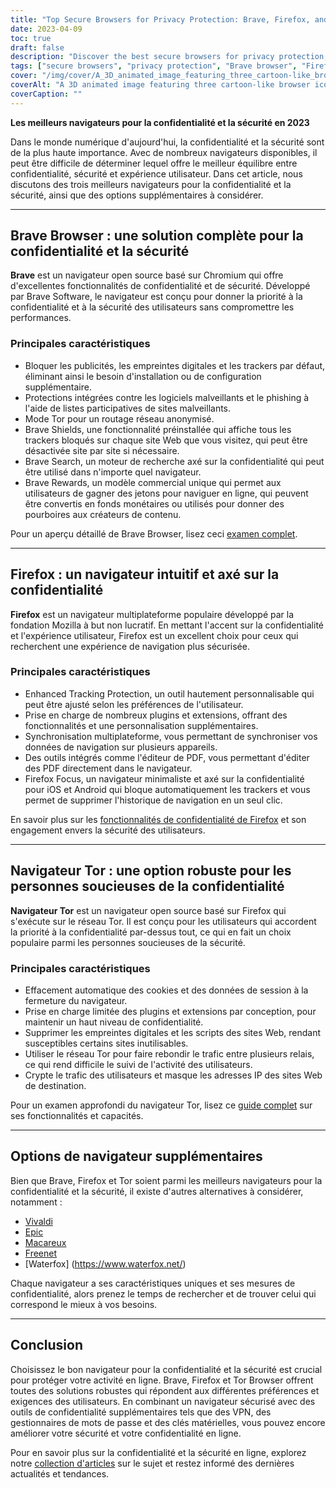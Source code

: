 ```yaml
---
title: "Top Secure Browsers for Privacy Protection: Brave, Firefox, and Tor"
date: 2023-04-09
toc: true
draft: false
description: "Discover the best secure browsers for privacy protection, featuring Brave, Firefox, and Tor, and learn about their features and benefits."
tags: ["secure browsers", "privacy protection", "Brave browser", "Firefox", "Tor", "online security", "internet privacy", "browser features", "ad-blocking", "tracking protection", "open-source", "cross-platform", "Firefox Focus", "Tor Network", "alternative browsers", "Vivaldi", "Epic", "Puffin", "Waterfox"]
cover: "/img/cover/A_3D_animated_image_featuring_three_cartoon-like_browser.png"
coverAlt: "A 3D animated image featuring three cartoon-like browser icons, Brave, Firefox, and Tor, surrounded by a shield symbolizing privacy protection, with a padlock on top."
coverCaption: ""
---
```


 **Les meilleurs navigateurs pour la confidentialité et la sécurité en 2023**  Dans le monde numérique d'aujourd'hui, la confidentialité et la sécurité sont de la plus haute importance. Avec de nombreux navigateurs disponibles, il peut être difficile de déterminer lequel offre le meilleur équilibre entre confidentialité, sécurité et expérience utilisateur. Dans cet article, nous discutons des trois meilleurs navigateurs pour la confidentialité et la sécurité, ainsi que des options supplémentaires à considérer.  ______  ## Brave Browser : une solution complète pour la confidentialité et la sécurité  **Brave** est un navigateur open source basé sur Chromium qui offre d'excellentes fonctionnalités de confidentialité et de sécurité. Développé par Brave Software, le navigateur est conçu pour donner la priorité à la confidentialité et à la sécurité des utilisateurs sans compromettre les performances.  ### Principales caractéristiques  - Bloquer les publicités, les empreintes digitales et les trackers par défaut, éliminant ainsi le besoin d'installation ou de configuration supplémentaire. - Protections intégrées contre les logiciels malveillants et le phishing à l'aide de listes participatives de sites malveillants. - Mode Tor pour un routage réseau anonymisé. - Brave Shields, une fonctionnalité préinstallée qui affiche tous les trackers bloqués sur chaque site Web que vous visitez, qui peut être désactivée site par site si nécessaire. - Brave Search, un moteur de recherche axé sur la confidentialité qui peut être utilisé dans n'importe quel navigateur. - Brave Rewards, un modèle commercial unique qui permet aux utilisateurs de gagner des jetons pour naviguer en ligne, qui peuvent être convertis en fonds monétaires ou utilisés pour donner des pourboires aux créateurs de contenu.  Pour un aperçu détaillé de Brave Browser, lisez ceci [examen complet](https://zapier.com/blog/brave-browser-review/).  ______  ## Firefox : un navigateur intuitif et axé sur la confidentialité  **Firefox** est un navigateur multiplateforme populaire développé par la fondation Mozilla à but non lucratif. En mettant l'accent sur la confidentialité et l'expérience utilisateur, Firefox est un excellent choix pour ceux qui recherchent une expérience de navigation plus sécurisée.  ### Principales caractéristiques  - Enhanced Tracking Protection, un outil hautement personnalisable qui peut être ajusté selon les préférences de l'utilisateur. - Prise en charge de nombreux plugins et extensions, offrant des fonctionnalités et une personnalisation supplémentaires. - Synchronisation multiplateforme, vous permettant de synchroniser vos données de navigation sur plusieurs appareils. - Des outils intégrés comme l'éditeur de PDF, vous permettant d'éditer des PDF directement dans le navigateur. - Firefox Focus, un navigateur minimaliste et axé sur la confidentialité pour iOS et Android qui bloque automatiquement les trackers et vous permet de supprimer l'historique de navigation en un seul clic.  En savoir plus sur les [fonctionnalités de confidentialité de Firefox](https://support.mozilla.org/en-US/kb/firefox-privacy-and-security-features) et son engagement envers la sécurité des utilisateurs.  ______  ## Navigateur Tor : une option robuste pour les personnes soucieuses de la confidentialité  **Navigateur Tor** est un navigateur open source basé sur Firefox qui s'exécute sur le réseau Tor. Il est conçu pour les utilisateurs qui accordent la priorité à la confidentialité par-dessus tout, ce qui en fait un choix populaire parmi les personnes soucieuses de la sécurité.  ### Principales caractéristiques  - Effacement automatique des cookies et des données de session à la fermeture du navigateur. - Prise en charge limitée des plugins et extensions par conception, pour maintenir un haut niveau de confidentialité. - Supprimer les empreintes digitales et les scripts des sites Web, rendant susceptibles certains sites inutilisables. - Utiliser le réseau Tor pour faire rebondir le trafic entre plusieurs relais, ce qui rend difficile le suivi de l'activité des utilisateurs. - Crypte le trafic des utilisateurs et masque les adresses IP des sites Web de destination.  Pour un examen approfondi du navigateur Tor, lisez ce [guide complet](https://restoreprivacy.com/tor/) sur ses fonctionnalités et capacités.  ______  ## Options de navigateur supplémentaires  Bien que Brave, Firefox et Tor soient parmi les meilleurs navigateurs pour la confidentialité et la sécurité, il existe d'autres alternatives à considérer, notamment :  - [Vivaldi](https://vivaldi.com/) - [Epic](https://www.epicbrowser.com/) - [Macareux](https://www.puffin.com/) - [Freenet](https://freenetproject.org/) - [Waterfox] (https://www.waterfox.net/)  Chaque navigateur a ses caractéristiques uniques et ses mesures de confidentialité, alors prenez le temps de rechercher et de trouver celui qui correspond le mieux à vos besoins.  ______  ## Conclusion  Choisissez le bon navigateur pour la confidentialité et la sécurité est crucial pour protéger votre activité en ligne. Brave, Firefox et Tor Browser offrent toutes des solutions robustes qui répondent aux différentes préférences et exigences des utilisateurs. En combinant un navigateur sécurisé avec des outils de confidentialité supplémentaires tels que des VPN, des gestionnaires de mots de passe et des clés matérielles, vous pouvez encore améliorer votre sécurité et votre confidentialité en ligne.  Pour en savoir plus sur la confidentialité et la sécurité en ligne, explorez notre [collection d'articles](https://simeononsecurity.ch/search/?q=privacy+and+security) sur le sujet et restez informé des dernières actualités et tendances.  